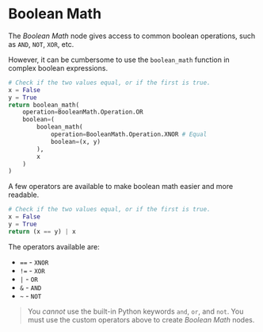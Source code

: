 # Boolean Math

The *Boolean Math* node gives access to common boolean operations, such as `AND`, `NOT`, `XOR`, etc.

However, it can be cumbersome to use the `boolean_math` function in complex boolean expressions.

```python
# Check if the two values equal, or if the first is true.
x = False
y = True
return boolean_math(
    operation=BooleanMath.Operation.OR
    boolean=(
        boolean_math(
            operation=BooleanMath.Operation.XNOR # Equal
            boolean=(x, y)
        ),
        x
    )
)
```

A few operators are available to make boolean math easier and more readable.

```python
# Check if the two values equal, or if the first is true.
x = False
y = True
return (x == y) | x
```

The operators available are:

* `==` - `XNOR`
* `!=` - `XOR`
* `|` - `OR`
* `&` - `AND`
* `~` - `NOT`

> You *cannot* use the built-in Python keywords `and`, `or`, and `not`. You must use the custom operators above to create *Boolean Math* nodes.